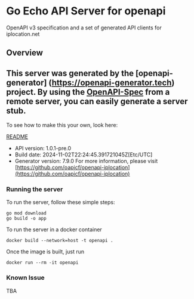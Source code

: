 # Go Echo API Server for openapi

OpenAPI v3 specification and a set of generated API clients for iplocation.net

## Overview
This server was generated by the [openapi-generator]
(https://openapi-generator.tech) project.
By using the [OpenAPI-Spec](https://github.com/OAI/OpenAPI-Specification) from a remote server, you can easily generate a server stub.
-

To see how to make this your own, look here:

[README](https://openapi-generator.tech)

- API version: 1.0.1-pre.0
- Build date: 2024-11-02T22:24:45.391721045Z[Etc/UTC]
- Generator version: 7.9.0
For more information, please visit [https://github.com/oapicf/openapi-iplocation](https://github.com/oapicf/openapi-iplocation)

### Running the server

To run the server, follow these simple steps:

```
go mod download
go build -o app
```

To run the server in a docker container
```
docker build --network=host -t openapi .
```

Once the image is built, just run
```
docker run --rm -it openapi
```

### Known Issue

TBA